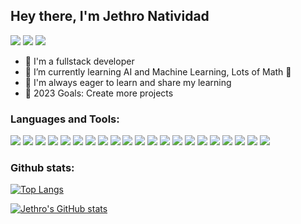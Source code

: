 ## Hey there, I'm Jethro Natividad
<!-- [![](https://img.shields.io/badge/-@jethro-%231DA1F2?style=flat-square&logo=twitter&logoColor=ffffff)](https://twitter.com/xiaoluoboding) -->
[![](https://img.shields.io/badge/-@JethroNatividad-%23181717?style=flat-square&logo=github)](https://github.com/JethroNatividad)
[![](https://img.shields.io/badge/-@JethroNatividad-fff?style=flat-square&logo=stackoverflow)](https://stackoverflow.com/users/19807905/jethro)
[![](https://img.shields.io/badge/-@JethroNatividad-9cf?style=flat-square&logo=facebook)](https://www.facebook.com/bfasdfhsdfadfas/)
<!-- [![](https://img.shields.io/website?color=0ab9e6&style=flat-square&up_message=xlbd.me&url=https%3A%2F%2Fxlbd.me)](https://xlbd.me) -->

- 🔭 I'm a fullstack developer
- 🌱 I’m currently learning AI and Machine Learning, Lots of Math 🤯
- 👯 I'm always eager to learn and share my learning
- 🥅 2023 Goals: Create more projects


### Languages and Tools:
![](https://img.shields.io/badge/Language-Javascript-informational?style=flat&logoColor=white&color=2bbc8a)
![](https://img.shields.io/badge/Language-Python-informational?style=flat&logoColor=white&color=2bbc8a)
![](https://img.shields.io/badge/Frontend-React.js-informational?style=flat&logoColor=white&color=2bbc8a)
![](https://img.shields.io/badge/Frontend-Next.js-informational?style=flat&logoColor=white&color=2bbc8a)
![](https://img.shields.io/badge/Backend-Next.js-informational?style=flat&logoColor=white&color=2bbc8a)
![](https://img.shields.io/badge/Backend-Express.js-informational?style=flat&logoColor=white&color=2bbc8a)
![](https://img.shields.io/badge/Database-Mongodb-informational?style=flat&logoColor=white&color=2bbc8a)
![](https://img.shields.io/badge/Database-Postgresql-informational?style=flat&logoColor=white&color=2bbc8a)
![](https://img.shields.io/badge/Database-Firestore-informational?style=flat&logoColor=white&color=2bbc8a)
![](https://img.shields.io/badge/Tool-Tailwindcss-informational?style=flat&logoColor=white&color=2bbc8a)
![](https://img.shields.io/badge/Tools-NextAuth-informational?style=flat&logoColor=white&color=2bbc8a)
![](https://img.shields.io/badge/Tools-ReduxToolkit-informational?style=flat&logoColor=white&color=2bbc8a)
![](https://img.shields.io/badge/Tools-Prisma-informational?style=flat&logoColor=white&color=2bbc8a)
![](https://img.shields.io/badge/Tools-FirebaseAuth-informational?style=flat&logoColor=white&color=2bbc8a)
![](https://img.shields.io/badge/Tools-Docker-informational?style=flat&logoColor=white&color=2bbc8a)
![](https://img.shields.io/badge/Tools-Git-informational?style=flat&logoColor=white&color=2bbc8a)
![](https://img.shields.io/badge/Tools-Github-informational?style=flat&logoColor=white&color=2bbc8a)
![](https://img.shields.io/badge/Editor-Visual_Studio_Code-informational?style=flat&logoColor=white&color=2bbc8a)
![](https://img.shields.io/badge/OS-Linux-informational?style=flat&logoColor=white&color=2bbc8a)
![](https://img.shields.io/badge/OS-Windows-informational?style=flat&logoColor=white&color=2bbc8a)
![](https://img.shields.io/badge/Cloud-GCP-informational?style=flat&logoColor=white&color=2bbc8a)

### Github stats:
[![Top Langs](https://github-readme-stats-own-five.vercel.app/api/top-langs/?username=JethroNatividad&show_icons=true&theme=tokyonight&layout=compact)](https://github.com/JethroNatividad/github-readme-stats)
<br />

[![Jethro's GitHub stats](https://github-readme-stats-own-five.vercel.app/api?username=JethroNatividad&show_icons=true&theme=tokyonight)](https://github.com/JethroNatividad/github-readme-stats)



